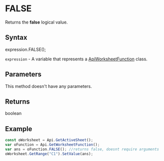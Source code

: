 # FALSE

Returns the **false** logical value.

## Syntax

expression.FALSE();

`expression` - A variable that represents a [ApiWorksheetFunction](../ApiWorksheetFunction.md) class.

## Parameters

This method doesn't have any parameters.

## Returns

boolean

## Example



```javascript
const oWorksheet = Api.GetActiveSheet();
var oFunction = Api.GetWorksheetFunction();
var ans = oFunction.FALSE(); //returns false, doesnt require arguments
oWorksheet.GetRange("C1").SetValue(ans);

```
